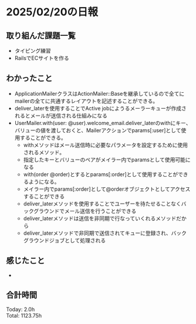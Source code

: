 # 2025/02/20の日報
## 取り組んだ課題一覧
* タイピング練習
*  RailsでECサイトを作る
## わかったこと
*  ApplicationMailerクラスはActionMailer::Baseを継承しているので全てにmailerの全てに共通するレイアウトを記述することができる。
*  deliver_laterを使用することでActive jobにようるメーラーキューが作成されるとメールが送信される仕組みになる
* UserMailer.with(user: @user).welcome_email.deliver_laterのwithにキー、バリューの値を渡しておくと、Mailerアクションでparams[:user]として使用することができる。
  * withメソッドはメール送信時に必要なパラメータを設定するために使用されるメソッド。
  * 指定したキーとバリューのペアがメイラー内でparamsとして使用可能になる
  * with(order @order)とするとparams[:order]として使用することができるようになる。
  * メイラー内でparams[:order]として@orderオブジェクトとしてアクセスすることができる
  * deliver_laterメソッドを使用することでユーザーを待たせることなくバックグラウンドでメール送信を行うことができる
  * deliver_laterメソッドは送信を非同期で行なっていくれるメソッドだから
  * deliver_laterメソッドで非同期で送信されてキューに登録され、バックグラウンドジョブとして処理される  
## 感じたこと
* 
## 合計時間 
Today: 2.0h<br>
Total: 1123.75h
